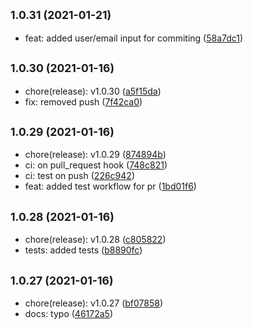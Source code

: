 ## <small>1.0.31 (2021-01-21)</small>

* feat: added user/email input for commiting ([58a7dc1](https://github.com/simonecorsi/mawesome/commit/58a7dc1))



## <small>1.0.30 (2021-01-16)</small>

* chore(release): v1.0.30 ([a5f15da](https://github.com/simonecorsi/mawesome/commit/a5f15da))
* fix: removed push ([7f42ca0](https://github.com/simonecorsi/mawesome/commit/7f42ca0))



## <small>1.0.29 (2021-01-16)</small>

* chore(release): v1.0.29 ([874894b](https://github.com/simonecorsi/mawesome/commit/874894b))
* ci: on pull_request hook ([748c821](https://github.com/simonecorsi/mawesome/commit/748c821))
* ci: test on push ([226c942](https://github.com/simonecorsi/mawesome/commit/226c942))
* feat: added test workflow for pr ([1bd01f6](https://github.com/simonecorsi/mawesome/commit/1bd01f6))



## <small>1.0.28 (2021-01-16)</small>

* chore(release): v1.0.28 ([c805822](https://github.com/simonecorsi/mawesome/commit/c805822))
* tests: added tests ([b8890fc](https://github.com/simonecorsi/mawesome/commit/b8890fc))



## <small>1.0.27 (2021-01-16)</small>

* chore(release): v1.0.27 ([bf07858](https://github.com/simonecorsi/mawesome/commit/bf07858))
* docs: typo ([46172a5](https://github.com/simonecorsi/mawesome/commit/46172a5))



